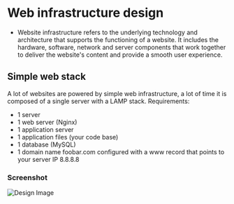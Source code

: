 # Web infrastructure design
* Website infrastructure refers to the underlying technology and architecture that supports the functioning of a website. It includes the hardware, software, network and server components that work together to deliver the website's content and provide a smooth user experience. 

## Simple web stack
A lot of websites are powered by simple web infrastructure, a lot of time it is composed of a single server with a LAMP stack.
Requirements:
* 1 server
* 1 web server (Nginx)
* 1 application server
* 1 application files (your code base)
* 1 database (MySQL)
* 1 domain name foobar.com configured with a www record that points to your server IP 8.8.8.8

### Screenshot
![Design Image](https://i.imgur.com/gKqntF3.png)
